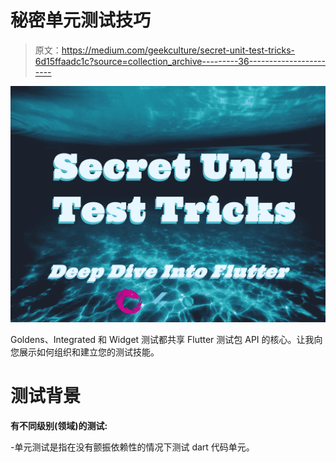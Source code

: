 # 秘密单元测试技巧

> 原文：<https://medium.com/geekculture/secret-unit-test-tricks-6d15ffaadc1c?source=collection_archive---------36----------------------->

![](img/1f8fa8bf69b7039cd9d40a4e31a146aa.png)

Goldens、Integrated 和 Widget 测试都共享 Flutter 测试包 API 的核心。让我向您展示如何组织和建立您的测试技能。

# **测试背景**

**有不同级别(领域)的测试:**

-单元测试是指在没有颤振依赖性的情况下测试 dart 代码单元。
